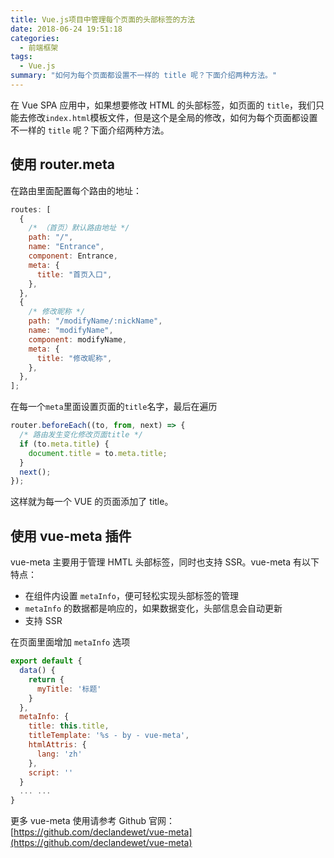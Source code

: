 ```yaml
---
title: Vue.js项目中管理每个页面的头部标签的方法
date: 2018-06-24 19:51:18
categories:
  - 前端框架
tags:
  - Vue.js
summary: "如何为每个页面都设置不一样的 title 呢？下面介绍两种方法。"
---
```


在 Vue SPA 应用中，如果想要修改 HTML 的头部标签，如页面的 `title`，我们只能去修改`index.html`模板文件，但是这个是全局的修改，如何为每个页面都设置不一样的 `title` 呢？下面介绍两种方法。

<!-- more -->

## 使用 router.meta

在路由里面配置每个路由的地址：

```js
routes: [
  {
    /* （首页）默认路由地址 */
    path: "/",
    name: "Entrance",
    component: Entrance,
    meta: {
      title: "首页入口",
    },
  },
  {
    /* 修改昵称 */
    path: "/modifyName/:nickName",
    name: "modifyName",
    component: modifyName,
    meta: {
      title: "修改昵称",
    },
  },
];
```

在每一个`meta`里面设置页面的`title`名字，最后在遍历

```js
router.beforeEach((to, from, next) => {
  /* 路由发生变化修改页面title */
  if (to.meta.title) {
    document.title = to.meta.title;
  }
  next();
});
```

这样就为每一个 VUE 的页面添加了 title。

## 使用 vue-meta 插件

vue-meta 主要用于管理 HMTL 头部标签，同时也支持 SSR。vue-meta 有以下特点：

- 在组件内设置 `metaInfo`，便可轻松实现头部标签的管理
- `metaInfo` 的数据都是响应的，如果数据变化，头部信息会自动更新
- 支持 SSR

在页面里面增加 `metaInfo` 选项

```js
export default {
  data() {
    return {
      myTitle: '标题'
    }
  },
  metaInfo: {
    title: this.title,
    titleTemplate: '%s - by - vue-meta',
    htmlAttris: {
      lang: 'zh'
    },
    script: ''
  }
  ... ...
}
```

更多 vue-meta 使用请参考 Github 官网：[https://github.com/declandewet/vue-meta](https://github.com/declandewet/vue-meta)
